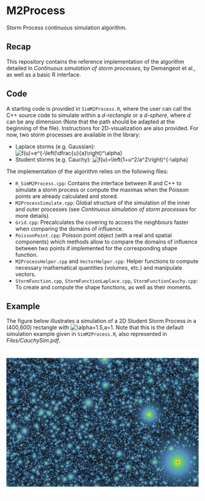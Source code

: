 # M2Process

Storm Process continuous simulation algorithm.

## Recap

This repository contains the reference implementation of the algorithm detailed in *Continuous simulation of storm processes*, by Demangeot et al., as well as a basic R interface.

## Code
A starting code is provided in ```SimM2Process.R```, where the user can call the C++ source code to simulate within a *d-rectangle* or a *d-sphere*, where *d* can be any dimension (Note that the path should be adapted at the beginning of the file). Instructions for 2D-visualization are also provided. For now, two storm processes are available in the library:
- Laplace storms (e.g. Gaussian): ![f(u)=e^{-\left(\dfrac{u}{a}\right)^\alpha}](https://latex.codecogs.com/svg.latex?f(u)=e^{-\left(\dfrac{u}{a}\right)^\alpha})
- Student storms (e.g. Cauchy): ![f(u)=\left(1+u^2/a^2\right)^{-\alpha}](https://latex.codecogs.com/svg.latex?f(u)=\left(1+\dfrac{u^2}{a^2}\right)^{-\alpha})

The implementation of the algorithm relies on the following files:
- ```R_SimM2Process.cpp```: Contains the interface between R and C++ to simulate a storm process or compute the maximas when the Poisson points are already calculated and stored.
- ```M2ProcessSimulate.cpp```: Global structure of the simulation of the inner and outer processes (see *Continuous simulation of storm processes* for more details).
- ```Grid.cpp```: Precalculates the covering to access the neighbours faster when comparing the domains of influence.
- ```PoissonPoint.cpp```: Poisson point object (with a real and spatial components) which methods allow to compare the domains of influence between two points if implemented for the corresponding shape function.
- ```M2ProcessHelper.cpp``` and ```VectorHelper.cpp```: Helper functions to compute necessary mathematical quantities (volumes, etc.) and manipulate vectors.
- ```StormFunction.cpp```, ```StormFunctionLaplace.cpp```, ```StormFunctionCauchy.cpp```: To create and compute the shape functions, as well as their moments.


## Example
The figure below illustrates a simulation of a 2D Student Storm Process in a (400,600) rectangle with ![\alpha=1.5,a=1](https://latex.codecogs.com/svg.latex?\alpha=1.5,a=1). Note that this is the default simulation example given in ```SimM2Process.R```, also represented in *Files/CauchySim.pdf*.

![alt text](https://github.com/Remsya/M2Process/blob/main/Files/CauchySim.png)

